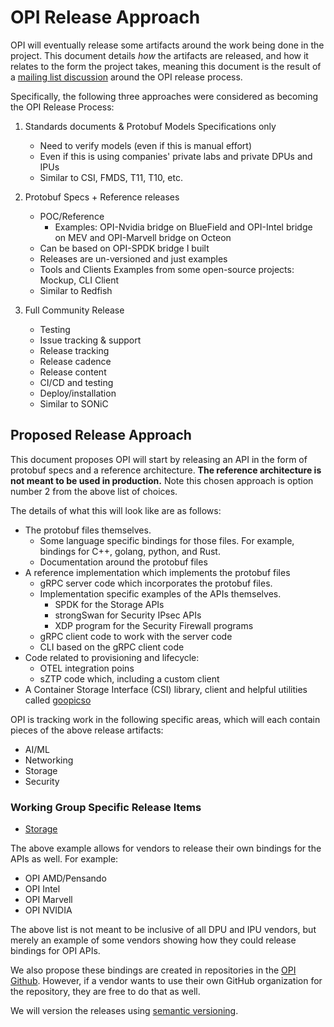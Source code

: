 # OPI Release Approach

OPI will eventually release some artifacts around the work being done in the
project. This document details *how* the artifacts are released, and how it
relates to the form the project takes, meaning this document is the result of a
[mailing list discussion](https://lists.opiproject.org/g/tsc/message/30)
around the OPI release process.

Specifically, the following three approaches were considered as becoming the
OPI Release Process:

1. Standards documents & Protobuf Models Specifications only

    * Need to verify models (even if this is manual effort)
    * Even if this is using companies' private labs and private DPUs and IPUs
    * Similar to CSI, FMDS, T11, T10, etc.

2. Protobuf Specs + Reference releases

    * POC/Reference
        * Examples:  OPI-Nvidia bridge on BlueField and OPI-Intel bridge on MEV
          and OPI-Marvell bridge on Octeon
    * Can be based on OPI-SPDK bridge I built
    * Releases are un-versioned and just examples
    * Tools and Clients Examples from some open-source projects: Mockup, CLI
      Client
    * Similar to Redfish

3. Full Community Release

    * Testing
    * Issue tracking & support
    * Release tracking
    * Release cadence
    * Release content
    * CI/CD and testing
    * Deploy/installation
    * Similar to SONiC

## Proposed Release Approach

This document proposes OPI will start by releasing an API in the form of
protobuf specs and a reference architecture. **The reference architecture is
not meant to be used in production.** Note this chosen approach is option
number 2 from the above list of choices.

The details of what this will look like are as follows:

* The protobuf files themselves.
  * Some language specific bindings for those files. For example, bindings for
    C++, golang, python, and Rust.
  * Documentation around the protobuf files
* A reference implementation which implements the protobuf files
  * gRPC server code which incorporates the protobuf files.
  * Implementation specific examples of the APIs themselves.
    * SPDK for the Storage APIs
    * strongSwan for Security IPsec APIs
    * XDP program for the Security Firewall programs
  * gRPC client code to work with the server code
  * CLI based on the gRPC client code
* Code related to provisioning and lifecycle:
  * OTEL integration poins
  * sZTP code which, including a custom client
* A Container Storage Interface (CSI) library, client and helpful
  utilities called [goopicso](https://github.com/opiproject/goopicsi)

OPI is tracking work in the following specific areas, which will each contain
pieces of the above release artifacts:

* AI/ML
* Networking
* Storage
* Security

### Working Group Specific Release Items

* [Storage](https://github.com/opiproject/opi-api/tree/main/storage#deliverables)

The above example allows for vendors to release their own bindings for
the APIs as well. For example:

* OPI AMD/Pensando
* OPI Intel
* OPI Marvell
* OPI NVIDIA

The above list is not meant to be inclusive of all DPU and IPU vendors,
but merely an example of some vendors showing how they could release
bindings for OPI APIs.

We also propose these bindings are created in repositories in the
[OPI Github](https://github.com/opiproject). However, if a vendor wants to
use their own GitHub organization for the repository, they are free to do
that as well.

We will version the releases using [semantic versioning](https://semver.org).
